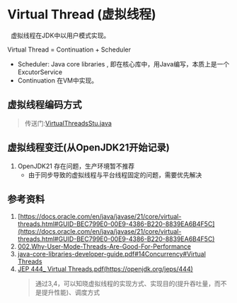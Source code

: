 # Virtual Thread (虚拟线程)
&nbsp;&nbsp;虚拟线程在JDK中以用户模式实现。

Virtual Thread = Continuation + Scheduler 
- Scheduler: Java core libraries , 即在核心库中，用Java编写，本质上是一个ExcutorService
- Continuation 在VM中实现。

## 虚拟线程编码方式
> 传送门:[VirtualThreadsStu.java](../../005.OpenJDK/003.prictice-code/VirtualThreadsStu.java)

## 虚拟线程变迁(从OpenJDK21开始记录)
1. OpenJDK21 存在问题，生产环境暂不推荐
   - 由于同步导致的虚拟线程与平台线程固定的问题，需要优先解决

## 参考资料
1. [https://docs.oracle.com/en/java/javase/21/core/virtual-threads.html#GUID-BEC799E0-00E9-4386-B220-8839EA6B4F5C](https://docs.oracle.com/en/java/javase/21/core/virtual-threads.html#GUID-BEC799E0-00E9-4386-B220-8839EA6B4F5C)
2. [002.Why-User-Mode-Threads-Are-Good-For-Performance](../../012.WHAT_HOW_WHY/002.Why-User-Mode-Threads-Are-Good-For-Performance/Why-User-Mode-Threads-Are-Good-For-Performance.md)
3. [java-core-libraries-developer-guide.pdf#14Concurrency#Virtual Threads](./java-core-libraries-developer-guide.pdf)
4. [JEP 444_ Virtual Threads.pdf(https://openjdk.org/jeps/444)](./JEP%20444_%20Virtual%20Threads.pdf)
   > 通过3,4，可以知晓虚拟线程的实现方式、实现目的(提升吞吐量，而不是提升性能)、调度方式
